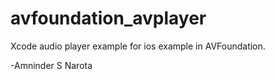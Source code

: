 avfoundation_avplayer
=====================

Xcode audio player example for ios example in AVFoundation.


-Amninder S Narota
